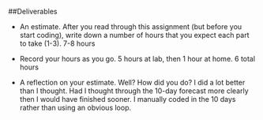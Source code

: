 ##Deliverables

- An estimate. After you read through this assignment (but before you start coding),
write down a number of hours that you expect each part to take (1-3).
  7-8 hours

- Record your hours as you go.
  5 hours at lab, then 1 hour at home. 6 total hours

- A reflection on your estimate. Well? How did you do?
  I did a lot better than I thought. Had I thought through the 10-day forecast more
  clearly then I would have finished sooner. I manually coded in the 10 days rather
  than using an obvious loop.
